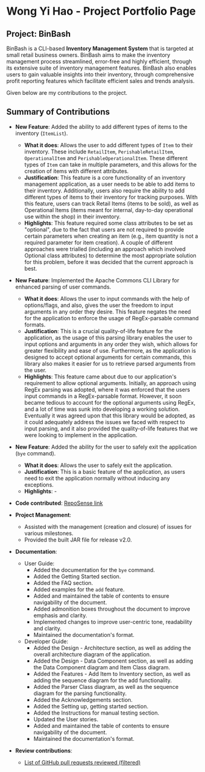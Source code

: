 # Wong Yi Hao - Project Portfolio Page

## Project: BinBash

BinBash is a CLI-based **Inventory Management System** that is targeted at small retail business owners.
BinBash aims to make the inventory management process streamlined, error-free and highly efficient, through its
extensive suite of inventory management features.
BinBash also enables users to gain valuable insights into their inventory, through comprehensive profit reporting
features which facilitate efficient sales and trends analysis.

Given below are my contributions to the project.

## Summary of Contributions

* **New Feature**: Added the ability to add different types of items to the inventory (`ItemList`).
    * **What it does**: Allows the user to add different types of `Item` to their inventory. These include `RetailItem`, 
    `PerishableRetailItem`, `OperationalItem` and `PerishableOperationalItem`. These different types of `Item` can take 
    in multiple parameters, and this allows for the creation of items with different attributes.
    * **Justification**: This feature is a core functionality of an inventory management application, as a user needs to
    be able to add items to their inventory. Additionally, users also require the ability to add different types of items
    to their inventory for tracking purposes. With this feature, users can track Retail Items (items to be sold), as well
    as Operational Items (items meant for internal, day-to-day operational use within the shop) in their inventory.
    * **Highlights**: This feature required some class attributes to be set as "optional", due to the fact that 
    users are not required to provide certain parameters when creating an item (e.g., item quantity is not a required 
    parameter for item creation). A couple of different approaches were trialled (including an approach which involved 
    Optional class attributes) to determine the most appropriate solution for this problem, before it was decided that
    the current approach is best.

* **New Feature**: Implemented the Apache Commons CLI Library for enhanced parsing of user commands.
    * **What it does**: Allows the user to input commands with the help of options/flags, and also, gives the user the
    freedom to input arguments in any order they desire. This feature negates the need for the application to enforce
    the usage of RegEx-parsable command formats.
    * **Justification**: This is a crucial quality-of-life feature for the application, as the usage of this parsing 
    library enables the user to input options and arguments in any order they wish, which allows for greater flexibility
    and ease of use. Furthermore, as the application is designed to accept optional arguments for certain commands,
    this library also makes it easier for us to retrieve parsed arguments from the user.
    * **Highlights**: This feature came about due to our application's requirement to allow optional arguments.
    Initially, an approach using RegEx parsing was adopted, where it was enforced that the users input commands in a
    RegEx-parsable format. However, it soon became tedious to account for the optional arguments using RegEx, and a lot of 
    time was sunk into developing a working solution. Eventually it was agreed upon that this library would be adopted,
    as it could adequately address the issues we faced with respect to input parsing, and it also provided the 
    quality-of-life features that we were looking to implement in the application.

* **New Feature**: Added the ability for the user to safely exit the application (`bye` command).
    * **What it does**: Allows the user to safely exit the application.
    * **Justification**: This is a basic feature of the application, as users need to exit the application normally
    without inducing any exceptions.
    * **Highlights**: -

* **Code contributed**: [RepoSense link](https://nus-cs2113-ay2324s2.github.io/tp-dashboard/?search=yhwong20&breakdown=true)

* **Project Management**:
    * Assisted with the management (creation and closure) of issues for various milestones.
    * Provided the built JAR file for release v2.0. 

* **Documentation**:
    * User Guide:
      * Added the documentation for the `bye` command.
      * Added the Getting Started section.
      * Added the FAQ section.
      * Added examples for the `add` feature.
      * Added and maintained the table of contents to ensure navigability of the document.
      * Added admonition boxes throughout the document to improve emphasis and clarity.
      * Implemented changes to improve user-centric tone, readability and clarity.
      * Maintained the documentation's format.
    * Developer Guide:
      * Added the Design - Architecture section, as well as adding the overall architecture diagram of the application.
      * Added the Design - Data Component section, as well as adding the Data Component diagram and Item Class diagram.
      * Added the Features - Add Item to Inventory section, as well as adding the sequence diagram for the add functionality.
      * Added the Parser Class diagram, as well as the sequence diagram for the parsing functionality.
      * Added the Acknowledgements section.
      * Added the Setting up, getting started section.
      * Added the Instructions for manual testing section.
      * Updated the User stories.
      * Added and maintained the table of contents to ensure navigability of the document.
      * Maintained the documentation's format.

* **Review contributions**:
    * [List of GitHub pull requests reviewed (filtered)](https://github.com/AY2324S2-CS2113T-T09-2/tp/pulls?q=is%3Apr+reviewed-by%3AYHWong20+-author%3AYHWong20+)
